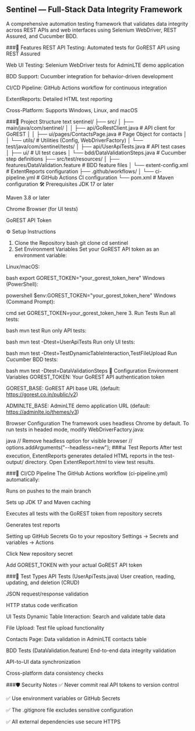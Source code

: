 ## Sentinel — Full-Stack Data Integrity Framework


A comprehensive automation testing framework that validates data integrity across REST APIs and web interfaces using Selenium WebDriver, REST Assured, and Cucumber BDD.

###🚀 Features
REST API Testing: Automated tests for GoREST API using REST Assured

Web UI Testing: Selenium WebDriver tests for AdminLTE demo application

BDD Support: Cucumber integration for behavior-driven development

CI/CD Pipeline: GitHub Actions workflow for continuous integration

ExtentReports: Detailed HTML test reporting

Cross-Platform: Supports Windows, Linux, and macOS

###📁 Project Structure
text
sentinel/
├── src/
│   ├── main/java/com/sentinel/
│   │   ├── api/GoRestClient.java          # API client for GoREST
│   │   ├── ui/pages/ContactsPage.java     # Page Object for contacts
│   │   └── utils/                         # Utilities (Config, WebDriverFactory)
│   └── test/java/com/sentinel/tests/
│       ├── api/UserApiTests.java          # API test cases
│       ├── ui/                            # UI test cases
│       └── bdd/DataValidationSteps.java   # Cucumber step definitions
├── src/test/resources/
│   ├── features/DataValidation.feature    # BDD feature files
│   └── extent-config.xml                  # ExtentReports configuration
├── .github/workflows/
│   └── ci-pipeline.yml                    # GitHub Actions CI configuration
└── pom.xml                               # Maven configuration
🛠️ Prerequisites
JDK 17 or later

Maven 3.8 or later

Chrome Browser (for UI tests)

GoREST API Token

⚙️ Setup Instructions
1. Clone the Repository
bash
git clone <repository-url>
cd sentinel
2. Set Environment Variables
Set your GoREST API token as an environment variable:

Linux/macOS:

bash
export GOREST_TOKEN="your_gorest_token_here"
Windows (PowerShell):

powershell
$env:GOREST_TOKEN="your_gorest_token_here"
Windows (Command Prompt):

cmd
set GOREST_TOKEN=your_gorest_token_here
3. Run Tests
Run all tests:

bash
mvn test
Run only API tests:

bash
mvn test -Dtest=UserApiTests
Run only UI tests:

bash
mvn test -Dtest=TestDynamicTableInteraction,TestFileUpload
Run Cucumber BDD tests:

bash
mvn test -Dtest=DataValidationSteps
🔧 Configuration
Environment Variables
GOREST_TOKEN: Your GoREST API authentication token

GOREST_BASE: GoREST API base URL (default: https://gorest.co.in/public/v2)

ADMINLTE_BASE: AdminLTE demo application URL (default: https://adminlte.io/themes/v3)

Browser Configuration
The framework uses headless Chrome by default. To run tests in headed mode, modify WebDriverFactory.java:

java
// Remove headless option for visible browser
// options.addArguments("--headless=new");
###📊 Test Reports
After test execution, ExtentReports generates detailed HTML reports in the test-output/ directory. Open ExtentReport.html to view test results.

###🔄 CI/CD Pipeline
The GitHub Actions workflow (ci-pipeline.yml) automatically:

Runs on pushes to the main branch

Sets up JDK 17 and Maven caching

Executes all tests with the GoREST token from repository secrets

Generates test reports

Setting up GitHub Secrets
Go to your repository Settings → Secrets and variables → Actions

Click New repository secret

Add GOREST_TOKEN with your actual GoREST API token

###🧪 Test Types
API Tests (UserApiTests.java)
User creation, reading, updating, and deletion (CRUD)

JSON request/response validation

HTTP status code verification

UI Tests
Dynamic Table Interaction: Search and validate table data

File Upload: Test file upload functionality

Contacts Page: Data validation in AdminLTE contacts table

BDD Tests (DataValidation.feature)
End-to-end data integrity validation

API-to-UI data synchronization

Cross-platform data consistency checks

###🛡️ Security Notes
✅ Never commit real API tokens to version control

✅ Use environment variables or GitHub Secrets

✅ The .gitignore file excludes sensitive configuration

✅ All external dependencies use secure HTTPS
